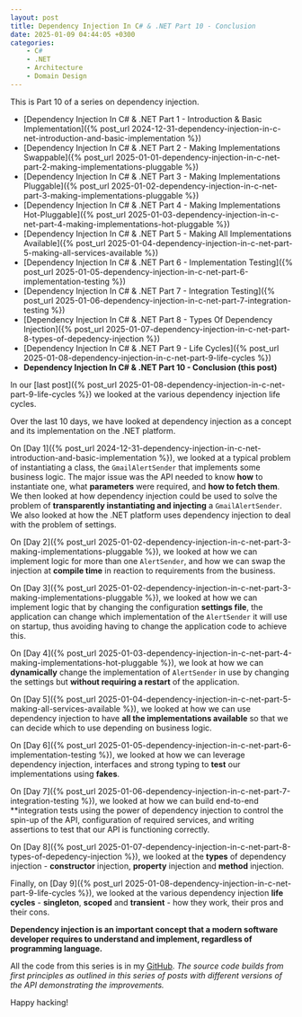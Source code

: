 ```yaml
---
layout: post
title: Dependency Injection In C# & .NET Part 10 - Conclusion
date: 2025-01-09 04:44:05 +0300
categories:
    - C#
    - .NET
    - Architecture
    - Domain Design
---
```


This is Part 10 of a series on dependency injection.

- [Dependency Injection In C# & .NET Part 1 - Introduction & Basic Implementation]({% post_url 2024-12-31-dependency-injection-in-c-net-introduction-and-basic-implementation %})
- [Dependency Injection In C# & .NET Part 2 - Making Implementations Swappable]({% post_url 2025-01-01-dependency-injection-in-c-net-part-2-making-implementations-pluggable %})
- [Dependency Injection In C# & .NET Part 3 - Making Implementations Pluggable]({% post_url 2025-01-02-dependency-injection-in-c-net-part-3-making-implementations-pluggable %})
- [Dependency Injection In C# & .NET Part 4 - Making Implementations Hot-Pluggable]({% post_url 2025-01-03-dependency-injection-in-c-net-part-4-making-implementations-hot-pluggable %})
- [Dependency Injection In C# & .NET Part 5 - Making All Implementations Available]({% post_url 2025-01-04-dependency-injection-in-c-net-part-5-making-all-services-available %})
- [Dependency Injection In C# & .NET Part 6 - Implementation Testing]({% post_url 2025-01-05-dependency-injection-in-c-net-part-6-implementation-testing %})
- [Dependency Injection In C# & .NET Part 7 - Integration Testing]({% post_url 2025-01-06-dependency-injection-in-c-net-part-7-integration-testing %})
- [Dependency Injection In C# & .NET Part 8 - Types Of Dependency Injection]({% post_url 2025-01-07-dependency-injection-in-c-net-part-8-types-of-depedency-injection %})
- [Dependency Injection In C# & .NET Part 9 - Life Cycles]({% post_url 2025-01-08-dependency-injection-in-c-net-part-9-life-cycles %})
- **Dependency Injection In C# & .NET Part 10 - Conclusion (this post)**

In our [last post]({% post_url 2025-01-08-dependency-injection-in-c-net-part-9-life-cycles %}) we looked at the various dependency injection life cycles.

Over the last 10 days, we have looked at dependency injection as a concept and its implementation on the .NET platform.

On [Day 1]({% post_url 2024-12-31-dependency-injection-in-c-net-introduction-and-basic-implementation  %}), we looked at a typical problem of instantiating a class, the `GmailAlertSender` that implements some business logic.  The major issue was the API needed to know **how** to instantiate one, what **parameters** were required, and **how to fetch them**. We then looked at how dependency injection could be used to solve the problem of **transparently instantiating and injecting** a `GmailAlertSender`. We also looked at how the .NET platform uses dependency injection to deal with the problem of settings.

On [Day 2]({% post_url 2025-01-02-dependency-injection-in-c-net-part-3-making-implementations-pluggable %}), we looked at how we can implement logic for more than one `AlertSender`, and how we can swap the injection at **compile time** in reaction to requirements from the business.

On [Day 3]({% post_url 2025-01-02-dependency-injection-in-c-net-part-3-making-implementations-pluggable %}), we looked at how we can implement logic that by changing the configuration **settings file**, the application can change which implementation of the `AlertSender` it will use on startup, thus avoiding having to change the application code to achieve this.

On [Day 4]({% post_url 2025-01-03-dependency-injection-in-c-net-part-4-making-implementations-hot-pluggable %}), we look at how we can **dynamically** change the implementation of `AlertSender` in use by changing the settings but **without requiring a restart** of the application.

On [Day 5]({% post_url 2025-01-04-dependency-injection-in-c-net-part-5-making-all-services-available %}), we looked at how we can use dependency injection to have **all the implementations available** so that we can decide which to use depending on business logic.

On [Day 6]({% post_url 2025-01-05-dependency-injection-in-c-net-part-6-implementation-testing %}), we looked at how we can leverage dependency injection, interfaces and strong typing to **test** our implementations using **fakes**.

On [Day 7]({% post_url 2025-01-06-dependency-injection-in-c-net-part-7-integration-testing %}), we looked at how we can build end-to-end **integration tests using the power of dependency injection to control the spin-up of the API, configuration of required services, and writing assertions to test that our API is functioning correctly.

On [Day 8]({% post_url 2025-01-07-dependency-injection-in-c-net-part-8-types-of-depedency-injection %}), we looked at the **types** of dependency injection - **constructor** injection, **property** injection and **method** injection.

Finally, on [Day 9]({% post_url 2025-01-08-dependency-injection-in-c-net-part-9-life-cycles %}), we looked at the various dependency injection **life cycles** - **singleton**, **scoped** and **transient** - how they work, their pros and their cons.

**Dependency injection is an important concept that a modern software developer requires to understand and implement, regardless of programming language.**

All the code from this series is in my [GitHub](https://github.com/conradakunga/BlogCode/tree/master/Mailer). *The source code builds from first principles as outlined in this series of posts with different versions of the API demonstrating the improvements.*

Happy hacking!
